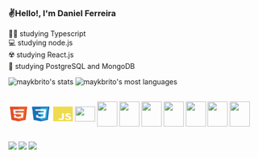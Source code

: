 ### ✌️Hello!, I'm Daniel Ferreira 
🧑‍💻 studying Typescript </br>
💻 studying node.js   </br>
☢️ studying React.js  </br>
🎲 studying PostgreSQL and MongoDB

<p align="left">
<img width="530em" src="https://github-readme-stats.vercel.app/api?username=DanielFerreiraas&show_icons=true&theme=vision-friendly-dracula" alt="maykbrito's stats"/>
<img width="530em" src="https://github-readme-stats.vercel.app/api/top-langs/?username=DanielFerreiraas&layout=compact&theme=vision-friendly-dracula" alt="maykbrito's most languages"/>
</p>
<div style="display: inline_block"><br>
  <img align="center" alt="Dan-HTML" height="30" width="40" src="https://raw.githubusercontent.com/devicons/devicon/master/icons/html5/html5-original.svg">
  <img align="center" alt="Dan-CSS" height="30" width="40" src="https://raw.githubusercontent.com/devicons/devicon/master/icons/css3/css3-original.svg">
  <img align="center" alt="Dan-Js" height="30" width="40" src="https://raw.githubusercontent.com/devicons/devicon/master/icons/javascript/javascript-plain.svg">
  <img align="center" height="30"  width="40" src="https://cdn.jsdelivr.net/gh/devicons/devicon/icons/typescript/typescript-original.svg" />
    <img align="center" height="50"  width="40" src="https://cdn.jsdelivr.net/gh/devicons/devicon/icons/bootstrap/bootstrap-original.svg" />
  <img align="center" height="50"  width="40" src="https://cdn.jsdelivr.net/gh/devicons/devicon/icons/nodejs/nodejs-original.svg" />
  <img align="center" height="50"  width="40" src="https://cdn.jsdelivr.net/gh/devicons/devicon/icons/react/react-original.svg" />
  <img align="center" height="50"  width="40" src="https://cdn.jsdelivr.net/gh/devicons/devicon/icons/postgresql/postgresql-original.svg" />
  <img align="center" height="50"  width="40" src="https://cdn.jsdelivr.net/gh/devicons/devicon/icons/mongodb/mongodb-original.svg" />
  <img align="center" height="50"  width="40" src="https://cdn.jsdelivr.net/gh/devicons/devicon/icons/mysql/mysql-original.svg" />
  <img align="center" height="50"  width="40" src="https://cdn.jsdelivr.net/gh/devicons/devicon/icons/git/git-original.svg" />
  
  
</div>

##

<div> 
  
  <a href="https://instagram.com/danielferreiraas" target="_blank"><img src="https://img.shields.io/badge/-Instagram-%23E4405F?style=for-the-badge&logo=instagram&logoColor=white" target="_blank"></a>
 <a href="https://discord.gg/qWPvqbA9AX" target="_blank"><img src="https://img.shields.io/badge/Discord-7289DA?style=for-the-badge&logo=discord&logoColor=white" target="_blank"></a> 
  <a href = "mailto:daniel.ferreirass.dev@gmail.com"><img src="https://img.shields.io/badge/-Gmail-%23333?style=for-the-badge&logo=gmail&logoColor=white" target="_blank">
  
</div>
